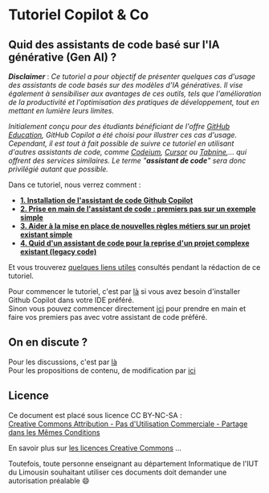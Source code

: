 # Tutoriel Copilot & Co

## Quid des assistants de code basé sur l'IA générative (Gen AI) ?

***Disclaimer*** : *Ce tutoriel a pour objectif de présenter quelques cas d'usage des assistants de code basés sur des modèles d'IA génératives. Il vise également à sensibiliser aux avantages de ces outils, tels que l'amélioration de la productivité et l'optimisation des pratiques de développement, tout en mettant en lumière leurs limites.*

*Initialement conçu pour des étudiants bénéficiant de l'offre [GitHub Education][githubEducationLink], GitHub Copilot a été choisi pour illustrer ces cas d'usage. Cependant, il est tout à fait possible de suivre ce tutoriel en utilisant d'autres assistants de code, comme [Codeium][codeiumLink], [Cursor][cursorLink] ou [Tabnine][tabnineLink],... qui offrent des services similaires. Le terme "**assistant de code**" sera donc privilégié autant que possible.*

Dans ce tutoriel, nous verrez comment :

* **[1. Installation de l'assistant de code Github Copilot][Installation]**
* **[2. Prise en main de l'assistant de code : premiers pas sur un exemple simple][contenu_partie_2]**
* **[3. Aider à la mise en place de nouvelles règles métiers sur un projet existant simple][contenu_partie_3]**
* **[4. Quid d'un assistant de code pour la reprise d'un projet complexe existant (legacy code)][contenu_partie_4]**

Et vous trouverez [quelques liens utiles](.....) consultés pendant la rédaction de ce tutoriel.

Pour commencer le tutoriel, c'est par [là][Installation] si vous avez besoin d'installer Github Copilot dans votre IDE préféré.  
Sinon vous pouvez commencer directement [ici][contenu_partie_2] pour prendre en main et faire vos premiers pas avec votre assistant de code préféré.

## On en discute ?

Pour les discussions, c'est par [là](https://github.com/iblasquez/tuto-copilot-genai/issues)  
Pour les propositions de contenu, de modification par [ici](https://github.com/iblasquez/tuto-copilot-genai/pulls)  

## Licence

Ce document est placé sous licence CC BY-NC-SA :  
[Creative Commons
Attribution - Pas d'Utilisation Commerciale - Partage dans les Mêmes Conditions](https://creativecommons.org/licenses/by-nc-sa/4.0/)

En savoir plus sur [les licences Creative Commons](https://creativecommons.org/licenses/?lang=fr-FR) ...

Toutefois, toute personne enseignant au département Informatique de l'IUT du Limousin souhaitant utiliser ces documents doit demander une autorisation préalable :smile:

[Installation]: 1_Installation.md
[contenu_partie_2]: 2_PriseEnMainAssistant.md
[contenu_partie_3]: 3_ProjetExistantSimple.md
[contenu_partie_4]: 4_ProjetExistantComplexe.md

<!-- https://www.jdbonjour.ch/cours/markdown-pandoc/ >
https://www.statpower.net/Content/310/R%20Stuff/SampleMarkdown.html -->

[tabnineLink]: https://www.tabnine.com
[codeiumLink]: https://codeium.com
[cursorLink]: https://www.cursor.com
[githubEducationLink]: https://github.com/education
